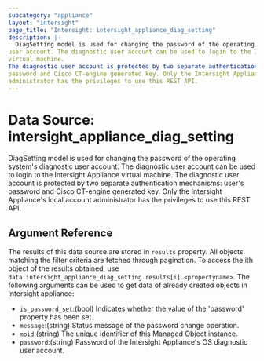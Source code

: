 ```yaml
---
subcategory: "appliance"
layout: "intersight"
page_title: "Intersight: intersight_appliance_diag_setting"
description: |-
  DiagSetting model is used for changing the password of the operating system's diagnostic
user account. The diagnostic user account can be used to login to the Intersight Appliance
virtual machine.
The diagnostic user account is protected by two separate authentication mechanisms: user's
password and Cisco CT-engine generated key. Only the Intersight Appliance's local account
administrator has the privileges to use this REST API.
---
```


# Data Source: intersight_appliance_diag_setting
DiagSetting model is used for changing the password of the operating system's diagnostic
user account. The diagnostic user account can be used to login to the Intersight Appliance
virtual machine.
The diagnostic user account is protected by two separate authentication mechanisms: user's
password and Cisco CT-engine generated key. Only the Intersight Appliance's local account
administrator has the privileges to use this REST API.
## Argument Reference
The results of this data source are stored in `results` property.
All objects matching the filter criteria are fetched through pagination.
To access the ith object of the results obtained, use `data.intersight_appliance_diag_setting.results[i].<propertyname>`.
The following arguments can be used to get data of already created objects in Intersight appliance:
* `is_password_set`:(bool) Indicates whether the value of the 'password' property has been set. 
* `message`:(string) Status message of the password change operation. 
* `moid`:(string) The unique identifier of this Managed Object instance. 
* `password`:(string) Password of the Intersight Appliance's OS diagnostic user account. 
 